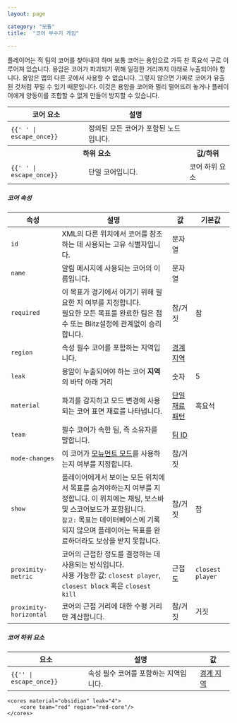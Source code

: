 ```yaml
---
layout: page

category: "모듈"
title:  "코어 부수기 게임"

---
```


플레이어는 적 팀의 코어를 찾아내야 하며 보통 코어는 용암으로 가득 찬 흑요석 구로 이루어져 있습니다. 용암은 코어가 파괴되기 위해 일정한 거리까지 아래로 누출되어야 합니다. 용암은 맵의 다른 곳에서 사용할 수 없습니다. 그렇지 않으면 가짜로 코어가 유출된 것처럼 꾸밀 수 있기 때문입니다. 이것은 용암을 코어와 멀리 떨어뜨려 놓거나 플레이어에게 양동이를 조합할 수 없게 만들어 방지할 수 있습니다.

<div class='table-responsive'>
  <table class='table table-striped table-condensed'>
    <thead>
      <tr>
        <th>코어 요소</th>
        <th>설명</th>
        <th></th>
      </tr>
    </thead>
    <tbody>
      <tr>
        <td>
          <span class='highlight'>
            <code>{{'<cores> </cores>' | escape_once}}</code>
          </span>
        </td>
        <td>정의된 모든 코어가 포함된 노드입니다.</td>
        <td></td>
      </tr>
      <tr>
        <th colspan='2'>하위 요소</th>
        <th>값/하위</th>
      </tr>
      <tr>
        <td>
          <span class='highlight'>
            <code>{{'<core> </core>' | escape_once}}</code>
          </span>
        </td>
        <td>
          단일 코어입니다.
        </td>
        <td>
          <span class='label label-default'>코어 하위 요소</span>
        </td>
      </tr>
    </tbody>
  </table>
</div>
<h5>코어 속성</h5>
<div class='table-responsive'>
  <table class='table table-striped table-condensed'>
    <thead>
      <tr>
        <th>속성</th>
        <th>설명</th>
        <th>값</th>
        <th>기본값</th>
      </tr>
    </thead>
    <tbody>
      <tr>
        <td>
          <code>id</code>
        </td>
        <td>XML의 다른 위치에서 코어를 참조하는 데 사용되는 고유 식별자입니다.</td>
        <td>
          <span class='label label-primary'>문자열</span>
        </td>
        <td></td>
      </tr>
      <tr>
        <td>
          <code>name</code>
        </td>
        <td>알림 메시지에 사용되는 코어의 이름입니다.</td>
        <td>
          <span class='label label-primary'>문자열</span>
        </td>
        <td></td>
      </tr>
      <tr>
        <td>
          <code>required</code>
        </td>
        <td>
          이 목표가 경기에서 이기기 위해 필요한 지 여부를 지정합니다.
          <br/>
          필요한 모든 목표를 완료한 팀은 점수 또는 Blitz설정에 관계없이 승리합니다.
        </td>
        <td>
          <span class='label label-primary'>참/거짓</span>
        </td>
        <td>
          참
        </td>
      </tr>
      <tr>
        <td>
          <code>region</code>
        </td>
        <td>
          <span class='label label-default' title='이는 속성 또는 하위 요소일 수 있습니다.'>속성</span>
          <span class='label label-danger'>필수</span>
          코어를 포함하는 지역입니다.
        </td>
        <td>
          <a href='/modules/regions'>경계 지역</a>
        </td>
        <td></td>
      </tr>
      <tr>
        <td>
          <code>leak</code>
        </td>
        <td>용암이 누출되어야 하는 코어 <strong>지역</strong>의 바닥 아래 거리</td>
        <td>
          <span class='label label-primary'>숫자</span>
        </td>
        <td>5</td>
      </tr>
      <tr>
        <td>
          <code>material</code>
        </td>
        <td>파괴를 감지하고 모드 변경에 사용되는 코어 표면 재료를 나타냅니다.</td>
        <td>
          <a href='/reference/inventory#material_matchers'>단일 재료 패턴</a>
        </td>
        <td>흑요석</td>
      </tr>
      <tr>
        <td>
          <code>team</code>
        </td>
        <td>
          <span class='label label-danger'>필수</span>
          코어가 속한 팀, 즉 소유자를 말합니다.
        </td>
        <td>
          <a href='/modules/teams'>팀 ID</a>
        </td>
        <td></td>
      </tr>
      <tr>
        <td>
          <code>mode-changes</code>
        </td>
        <td>
          이 코어가 <a href='/modules/monument_modes'>모뉴먼트 모드</a>를 사용하는지 여부를 지정합니다.
        </td>
        <td>
          <span class='label label-primary'>참/거짓</span>
        </td>
        <td></td>
      </tr>
      <tr>
        <td>
          <code>show</code>
        </td>
        <td>
          플레이어에게서 보이는 모든 위치에서 목표를 숨겨야하는지 여부를 지정합니다. 이 위치에는 채팅, 보스바 및 스코어보드가 포함됩니다.
          <br/>
          <code>참고:</code>
          목표는 데이터베이스에 기록되지 않으며 플레이어는 목표를 완료하더라도 보상을 받지 못합니다.
        </td>
        <td>
          <span class='label label-primary'>참/거짓</span>
        </td>
        <td>참</td>
      </tr>
      <tr>
        <td>
          <code>proximity-metric</code>
        </td>
        <td>
          코어의 근접한 정도를 결정하는 데 사용되는 방식입니다.
          <br/>
          사용 가능한 값: <code>closest player</code>, <code>closest block</code> 혹은 <code>closest kill</code>
        </td>
        <td>
          <span class='label label-primary'>근접도</span>
        </td>
        <td>
          <code>closest player</code>
        </td>
      </tr>
      <tr>
        <td>
          <code>proximity-horizontal</code>
        </td>
        <td>
          코어의 근접 거리에 대한 수평 거리만 계산합니다.
        </td>
        <td>
          <span class='label label-primary'>참/거짓</span>
        </td>
        <td>거짓</td>
      </tr>
    </tbody>
  </table>
</div>
<h5>코어 하위 요소</h5>
<div class='table-responsive'>
  <table class='table table-striped table-condensed'>
    <thead>
      <tr>
        <th>요소</th>
        <th>설명</th>
        <th>값</th>
      </tr>
    </thead>
    <tbody>
      <tr>
        <td>
          <span class='highlight'>
            <code>{{'<region>' | escape_once}}</code>
          </span>
        </td>
        <td>
          <span class='label label-default' title='이는 속성 또는 하위 요소일 수 있습니다.'>속성</span>
          <span class='label label-danger'>필수</span>
          코어를 포함하는 지역입니다.
        </td>
        <td>
          <a href='/modules/regions'>경계 지역</a>
        </td>
      </tr>
    </tbody>
  </table>
</div>
    <cores material="obsidian" leak="8">
        <core team="blue">
            <region><cuboid min="10,15,12" max="12,13,16"/></region>
        </core>
    </cores>

    <cores material="obsidian" leak="4">
        <core team="red" region="red-core"/>
    </cores>
